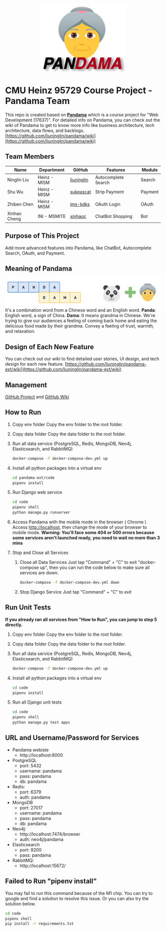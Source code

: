 <p align="center">
  <img src="./docs/assets/logo.png">
</p>

# CMU Heinz 95729 Course Project - Pandama Team

This repo is created based on [**Pandama**](https://github.com/liuninglin/pandama) which is a course project for "Web Development (17637)". For detailed info on Pandama, you can check out the wiki of Pandama to get to know more info like business architecture, tech architecture, data flows, and backlogs. [https://github.com/liuninglin/pandama/wiki](https://github.com/liuninglin/pandama/wiki)

## Team Members

| Name | Department  | GitHub | Features | Module |
|---|---|---|---|---|
| Ninglin Liu | Heinz - MISM | [liuninglin](https://github.com/liuninglin) | Autocomplete Search | Search |
| Shu Wu | Heinz - MISM | [sukeascat](https://github.com/sukeascat) | Strip Payment | Payment |
| Zhiben Chen | Heinz - MISM | [ims-kdks](https://github.com/ims-kdks) | OAuth Login | OAuth |
| Xinhao Cheng | INI - MSMITE | [xinhaoc](https://github.com/xinhaoc) | ChatBot Shopping | Bot |

## Purpose of This Project

Add more advanced features into Pandama, like ChatBot, Autocomplete Search, OAuth, and Payment.

## Meaning of Pandama

![meaning of pandama](docs/assets/pandama-name-meaning.png)
It's a combination word from a Chinese word and an English word.
**Panda**: English word, a sign of China.
**Dama**: It means grandma in Chinese. We're trying to give our audiences a feeling of coming back home and eating the delicious food made by their grandma. Convey a feeling of trust, warmth, and relaxation.

## Design of Each New Feature

You can check out our wiki to find detailed user stories, UI design, and tech design for each new feature.
[https://github.com/liuninglin/pandama-ext/wiki](https://github.com/liuninglin/pandama-ext/wiki)

## Management

[GitHub Project](https://github.com/users/liuninglin/projects/1) and [GitHub Wiki](https://github.com/liuninglin/pandama-ext/wiki)

## How to Run

1. Copy env folder
   Copy the env folder to the root folder.

2. Copy data folder
   Copy the data folder to the root folder.

3. Run all data service (PostgreSQL, Redis, MongoDB, Neo4j, Elasticsearch, and RabbitMQ)

   ```bash
   docker-compose -f docker-compose-dev.yml up
   ```

4. Install all python packages into a virtual env

   ```bash
   cd pandama-ext/code
   pipenv install
   ```

5. Run Django web service

   ```bash
   cd code
   pipenv shell
   python manage.py runserver
   ```

6. Access Pandama with the mobile mode in the browser ( Chrome )
   Access [http://localhost](http://localhost), then change the mode of your browser to mobile mode.
   **Warning: You'll face some 404 or 500 errors because some services aren't launched ready, you need to wait no more than 3 mins**

7. Stop and Close all Services
    1. Close all Data Services
      Just tap "Command" + "C" to exit "docker-compose up", then you can run the code below to make sure all services are down.

         ```bash
         docker-compose -f docker-compose-dev.yml down
         ```

    2. Stop Django Service
      Just tap "Command" + "C" to exit

## Run Unit Tests

**If you already ran all services from "How to Run", you can jump to step 5 directly.**

1. Copy env folder
   Copy the env folder to the root folder.

2. Copy data folder
   Copy the data folder to the root folder.

3. Run all data service (PostgreSQL, Redis, MongoDB, Neo4j, Elasticsearch, and RabbitMQ)

   ```bash
   docker-compose -f docker-compose-dev.yml up
   ```

4. Install all python packages into a virtual env

   ```bash
   cd code
   pipenv install
   ```

5. Run all Django unit tests

   ```bash
   cd code
   pipenv shell
   python manage.py test apps
   ```

## URL and Username/Password for Services

- Pandama webiste
  - http://localhost:8000
- PostgreSQL
  - port: 5432
  - username: pandama
  - pass: pandama
  - db: pandama
- Redis:
  - port: 6379
  - auth: pandama
- MongoDB
  - port: 27017
  - username: pandama
  - pass: pandama
  - db: pandama
- Neo4j:
  - http://localhost:7474/browser
  - auth: neo4j/pandama
- Elasticsearch
  - port: 9200
  - pass: pandama
- RabbitMQ:
  - http://localhost:15672/

## Failed to Run "pipenv install"

You may fail to run this command because of the M1 chip. You can try to google and find a solution to resolve this issue. Or you can also try the solution below.

```bash
cd code
pipenv shell
pip install -r requirements.txt
```
